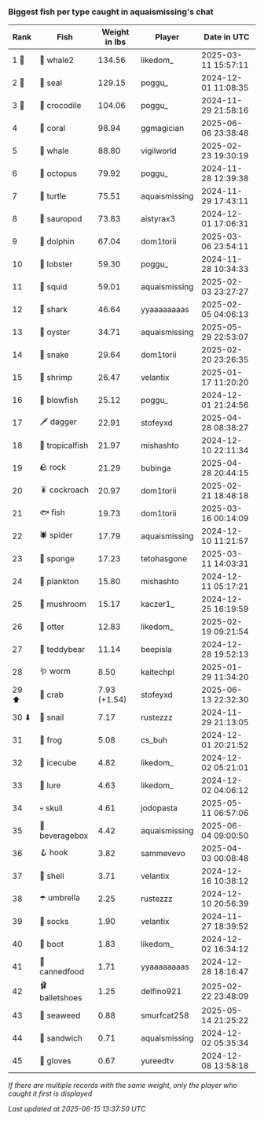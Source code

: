 ### Biggest fish per type caught in aquaismissing's chat
| Rank | Fish | Weight in lbs | Player | Date in UTC |
|------|--------|-----------|---------|------|
| 1 🥇  | 🐋 whale2 | 134.56 | likedom_ | 2025-03-11 15:57:11 |
| 2 🥈  | 🦭 seal | 129.15 | poggu_ | 2024-12-01 11:08:35 |
| 3 🥉  | 🐊 crocodile | 104.06 | poggu_ | 2024-11-29 21:58:16 |
| 4  | 🪸 coral | 98.94 | ggmagician | 2025-06-06 23:38:48 |
| 5  | 🐳 whale | 88.80 | vigilworld | 2025-02-23 19:30:19 |
| 6  | 🐙 octopus | 79.92 | poggu_ | 2024-11-28 12:39:38 |
| 7  | 🐢 turtle | 75.51 | aquaismissing | 2024-11-29 17:43:11 |
| 8  | 🦕 sauropod | 73.83 | aistyrax3 | 2024-12-01 17:06:31 |
| 9  | 🐬 dolphin | 67.04 | dom1torii | 2025-03-06 23:54:11 |
| 10  | 🦞 lobster | 59.30 | poggu_ | 2024-11-28 10:34:33 |
| 11  | 🦑 squid | 59.01 | aquaismissing | 2025-02-03 23:27:27 |
| 12  | 🦈 shark | 46.64 | yyaaaaaaaas | 2025-02-05 04:06:13 |
| 13  | 🦪 oyster | 34.71 | aquaismissing | 2025-05-29 22:53:07 |
| 14  | 🐍 snake | 29.64 | dom1torii | 2025-02-20 23:26:35 |
| 15  | 🦐 shrimp | 26.47 | velantix | 2025-01-17 11:20:20 |
| 16  | 🐡 blowfish | 25.12 | poggu_ | 2024-12-01 21:24:56 |
| 17  | 🗡️ dagger | 22.91 | stofeyxd | 2025-04-28 08:38:27 |
| 18  | 🐠 tropicalfish | 21.97 | mishashto | 2024-12-10 22:11:34 |
| 19  | 🪨 rock | 21.29 | bubinga | 2025-04-28 20:44:15 |
| 20  | 🪳 cockroach | 20.97 | dom1torii | 2025-02-21 18:48:18 |
| 21  | 🐟 fish | 19.73 | dom1torii | 2025-03-16 00:14:09 |
| 22  | 🕷️ spider | 17.79 | aquaismissing | 2024-12-10 11:21:57 |
| 23  | 🧽 sponge | 17.23 | tetohasgone | 2025-03-11 14:03:31 |
| 24  | 🦠 plankton | 15.80 | mishashto | 2024-12-11 05:17:21 |
| 25  | 🍄 mushroom | 15.17 | kaczer1_ | 2024-12-25 16:19:59 |
| 26  | 🦦 otter | 12.83 | likedom_ | 2025-02-19 09:21:54 |
| 27  | 🧸 teddybear | 11.14 | beepisla | 2024-12-28 19:52:13 |
| 28  | 🪱 worm | 8.50 | kaitechpl | 2025-01-29 11:34:20 |
| 29 ⬆ | 🦀 crab | 7.93 (+1.54) | stofeyxd | 2025-06-13 22:32:30 |
| 30 ⬇ | 🐌 snail | 7.17 | rustezzz | 2024-11-29 21:13:05 |
| 31  | 🐸 frog | 5.08 | cs_buh | 2024-12-01 20:21:52 |
| 32  | 🧊 icecube | 4.82 | likedom_ | 2024-12-02 05:21:01 |
| 33  | 🎏 lure | 4.63 | likedom_ | 2024-12-02 04:06:12 |
| 34  | 💀 skull | 4.61 | jodopasta | 2025-05-11 06:57:06 |
| 35  | 🧃 beveragebox | 4.42 | aquaismissing | 2025-06-04 09:00:50 |
| 36  | 🪝 hook | 3.82 | sammevevo | 2025-04-03 00:08:48 |
| 37  | 🐚 shell | 3.71 | velantix | 2024-12-16 10:38:12 |
| 38  | ☂️ umbrella | 2.25 | rustezzz | 2024-12-10 20:56:39 |
| 39  | 🧦 socks | 1.90 | velantix | 2024-11-27 18:39:52 |
| 40  | 👢 boot | 1.83 | likedom_ | 2024-12-02 16:34:12 |
| 41  | 🥫 cannedfood | 1.71 | yyaaaaaaaas | 2024-12-28 18:16:47 |
| 42  | 🩰 balletshoes | 1.25 | delfino921 | 2025-02-22 23:48:09 |
| 43  | 🌿 seaweed | 0.88 | smurfcat258 | 2025-05-14 21:25:22 |
| 44  | 🥪 sandwich | 0.71 | aquaismissing | 2024-12-02 05:35:34 |
| 45  | 🧤 gloves | 0.67 | yureedtv | 2024-12-08 13:58:18 |

_If there are multiple records with the same weight, only the player who caught it first is displayed_

_Last updated at 2025-06-15 13:37:50 UTC_
